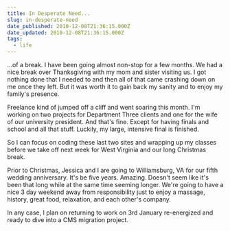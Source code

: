 ```yaml
---
title: In Desperate Need...
slug: in-desperate-need
date_published: 2010-12-08T21:36:15.000Z
date_updated: 2010-12-08T21:36:15.000Z
tags:
  - life
---
```


...of a break. I have been going almost non-stop for a few months. We had a nice break over Thanksgiving with my mom and sister visiting us. I got nothing done that I needed to and then all of that came crashing down on me once they left. But it was worth it to gain back my sanity and to enjoy my family's presence.

Freelance kind of jumped off a cliff and went soaring this month. I'm working on two projects for Department Three clients and one for the wife of our university president. And that's fine. Except for having finals and school and all that stuff. Luckily, my large, intensive final is finished.

So I can focus on coding these last two sites and wrapping up my classes before we take off next week for West Virginia and our long Christmas break.

Prior to Christmas, Jessica and I are going to Williamsburg, VA for our fifth wedding anniversary. It's be five years. Amazing. Doesn't seem like it's been that long while at the same time seeming longer. We're going to have a nice 3 day weekend away from responsibility just to enjoy a massage, history, great food, relaxation, and each other's company.

In any case, I plan on returning to work on 3rd January re-energized and ready to dive into a CMS migration project.
